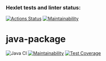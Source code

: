 ### Hexlet tests and linter status:
[![Actions Status](https://github.com/ArkadiiMalygin/java-project-71/actions/workflows/hexlet-check.yml/badge.svg)](https://github.com/ArkadiiMalygin/java-project-71/actions)
[![Maintainability](https://api.codeclimate.com/v1/badges/ed5a3960a7c249f950df/maintainability)](https://codeclimate.com/github/ArkadiiMalygin/java-project-71/maintainability)
# java-package

![Java CI](https://github.com/hexlet-boilerplates/java-package/workflows/Java%20CI/badge.svg)
[![Maintainability](https://api.codeclimate.com/v1/badges/bc953fb0ab378995dab3/maintainability)](https://codeclimate.com/github/hexlet-boilerplates/java-package/maintainability)
[![Test Coverage](https://api.codeclimate.com/v1/badges/bc953fb0ab378995dab3/test_coverage)](https://codeclimate.com/github/hexlet-boilerplates/java-package/test_coverage)

